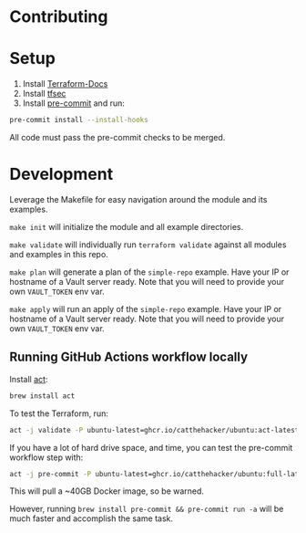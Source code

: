 # Contributing

# Setup

1. Install [Terraform-Docs](https://github.com/terraform-docs/terraform-docs)
2. Install [tfsec](https://aquasecurity.github.io/tfsec)
4. Install [pre-commit](https://pre-commit.com/#install) and run:

```bash
pre-commit install --install-hooks
```

All code must pass the pre-commit checks to be merged.

# Development

Leverage the Makefile for easy navigation around the module and its examples.

`make init` will initialize the module and all example directories.

`make validate` will individually run `terraform validate` against all modules and examples in this repo.

`make plan` will generate a plan of the `simple-repo` example.
Have your IP or hostname of a Vault server ready.
Note that you will need to provide your own `VAULT_TOKEN` env var.

`make apply` will run an apply of the `simple-repo` example.
Have your IP or hostname of a Vault server ready.
Note that you will need to provide your own `VAULT_TOKEN` env var.

## Running GitHub Actions workflow locally

Install [act](https://github.com/nektos/act):

```bash
brew install act
```

To test the Terraform, run:

```bash
act -j validate -P ubuntu-latest=ghcr.io/catthehacker/ubuntu:act-latest
```

If you have a lot of hard drive space, and time, you can test the pre-commit workflow step with:

```bash
act -j pre-commit -P ubuntu-latest=ghcr.io/catthehacker/ubuntu:full-latest
```

This will pull a ~40GB Docker image, so be warned.

However, running `brew install pre-commit && pre-commit run -a` will be much faster and accomplish the same task.
